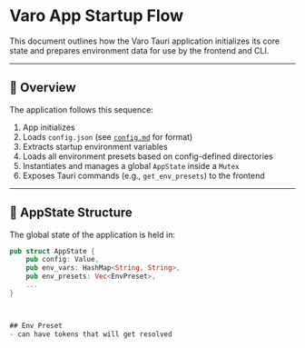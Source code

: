 # Varo App Startup Flow

This document outlines how the Varo Tauri application initializes its core state and prepares environment data for use by the frontend and CLI.

---

## 🧭 Overview

The application follows this sequence:

1. App initializes
2. Loads `config.json` (see [`config.md`](./config.md) for format)
3. Extracts startup environment variables
4. Loads all environment presets based on config-defined directories
5. Instantiates and manages a global `AppState` inside a `Mutex`
6. Exposes Tauri commands (e.g., `get_env_presets`) to the frontend

---

## 🧱 AppState Structure

The global state of the application is held in:

```rust
pub struct AppState {
    pub config: Value,
    pub env_vars: HashMap<String, String>,
    pub env_presets: Vec<EnvPreset>,
    ...
}



## Env Preset
- can have tokens that will get resolved